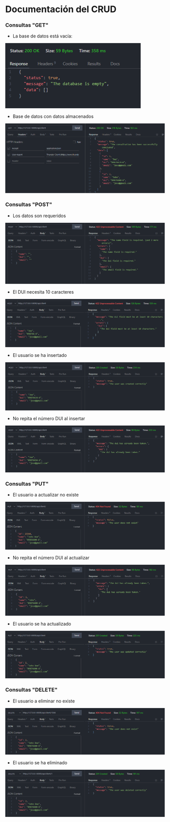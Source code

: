 # Documentación del CRUD

### Consultas "GET"

-   La base de datos está vacía:

![The database is empty](./get-data-empty.PNG)

-   Base de datos con datos almacenados

![Database with stored data](./get-data.PNG)

### Consultas "POST"

-   Los datos son requeridos

![The data fields are required](./name-dui-email-required.PNG)

-   El DUI necesita 10 caracteres

![The DUI needs 10 characters](./ten-characters-in-dui.PNG)

-   El usuario se ha insertado

![User inserted](./user-inserted.PNG)

-   No repita el número DUI al insertar

![Not repeat DUI](./not-repeat-dui.PNG)

### Consultas "PUT"

-   El usuario a actualizar no existe

![Put: User not found](./update-not-exist.PNG)

-   No repita el número DUI al actualizar

![Not repeat DUI in update](./not-repeat-dui-in-update.PNG)

-   El usuario se ha actualizado

![User updated](./update-data.PNG)

### Consultas "DELETE"

-   El usuario a eliminar no existe

![Delete: User not found](./delete-not-exist.PNG)

-   El usuario se ha eliminado

![User updated](./delete-data.PNG)
